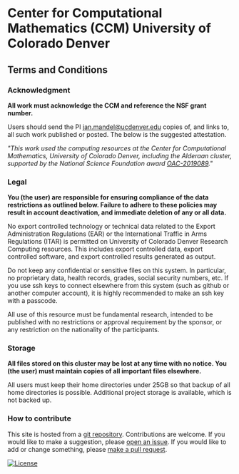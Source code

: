 # Center for Computational Mathematics (CCM) University of Colorado Denver

## Terms and Conditions

### Acknowledgment
**All work must acknowledge the CCM and reference the NSF grant number.**

Users should send the PI [jan.mandel@ucdenver.edu](mailto:jan.mandel@ucdenver.edu) copies of, and links to, all such
work published or posted. The below is the suggested attestation.

*"This work used the computing resources at the Center for Computational Mathematics, University of Colorado Denver,
including the Alderaan cluster, supported by the National Science Foundation award
[OAC-2019089](https://www.nsf.gov/awardsearch/showAward?AWD_ID=2019089)."* 

### Legal
**You (the user) are responsible for ensuring compliance of the data restrictions as outlined below. Failure to adhere
to these policies may result in account deactivation, and immediate deletion of any or all data.**

No export controlled technology or technical data related to the Export Administration Regulations (EAR)
or the International Traffic in Arms  Regulations (ITAR) is permitted on University of Colorado Denver Research
Computing resources. This includes export controlled data, export controlled software, and export controlled results
generated as output.

Do not keep any confidential or sensitive files on this system. In particular, no proprietary data, health records, 
grades, social security numbers, etc. If you use ssh keys to connect elsewhere from this system (such as github or 
another computer account), it is highly recommended to make an ssh key with a passcode.

All use of this resource must be fundamental research, intended to be published with no restrictions or approval
requirement by the sponsor, or any restriction on the nationality of the participants.

### Storage
**All files stored on this cluster may be lost at any time with no notice. You (the user) must  maintain copies of all
important files elsewhere.** 

All users must keep their home directories under 25GB so that backup of all home directories is possible.
Additional project storage is available, which is not backed up. 


### How to contribute

This site is hosted from a [git repository](https://github.com/ccmucdenver/ccm-docs). Contributions are welcome. If you would like to make a suggestion, please [open an issue](https://github.com/ccmucdenver/ccm-docs/issues/new/choose). If you would like to add or change something, please [make a pull request](pull_request/).

[![License](https://img.shields.io/badge/License-Apache%202.0-blue.svg)](https://opensource.org/licenses/Apache-2.0)
